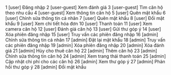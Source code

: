 1	 [user] Đăng nhập
2	 [user-guest] Xem đánh giá
3	 [user-guest] Tìm căn hộ theo nhu cầu
4	 [user-guest] Xem thông tin căn hộ
5	 [user] Quên mật khẩu
6	 [user] Chỉnh sửa thông tin cá nhân
7	 [user] Quên mật khẩu
8	 [user] Đổi mật khẩu
9	 [user] Xem chi tiết hóa đơn
10	 [user] Thanh toán
11	 [user] Xem camera căn hộ
12	 [user] Đánh giá căn hộ
13	 [user] Gửi thư góp ý
14	 [user] Xóa phiên đăng nhập
15	 [user] Truy vấn các phiên đăng nhập
16	 [admin] Chỉnh sửa thông tin cá nhân
17	 [admin] Đặt lại mật khẩu
18	 [admin] Truy vấn các phiên đăng nhập
19	 [admin] Xóa phiên đăng nhập
20	 [admin] Xóa đánh giá
21	 [admin] Hủy cho thuê căn hộ
22	 [admin] Thêm căn hộ
23	 [admin] Chỉnh sửa thông tin căn hộ
24	 [admin] Xem trang thái thanh toán
25	 [admin] Cập nhật chi phí cho các căn hộ
26	 [admin] Xem thư góp ý
27	 [admin] Phản hồi thư góp ý
28	 [admin] Đổi mật khẩu
